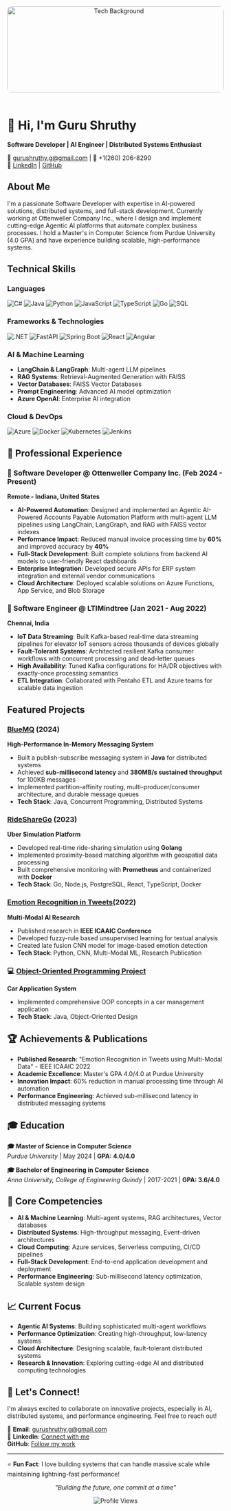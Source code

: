 <div align="center">
  <img src="https://images.unsplash.com/photo-1451187580459-43490279c0fa?ixlib=rb-4.0.3&ixid=M3wxMjA3fDB8MHxwaG90by1wYWdlfHx8fGVufDB8fHx8fA%3D%3D&auto=format&fit=crop&w=2072&q=80" alt="Tech Background" width="100%" height="200" style="object-fit: cover; border-radius: 10px; margin-bottom: 20px;">
</div>

# 👋 Hi, I'm Guru Shruthy

**Software Developer | AI Engineer | Distributed Systems Enthusiast**

📧 gurushruthy.g@gmail.com | 📱 +1(260) 206-8290  
🔗 [LinkedIn](https://www.linkedin.com/in/guru-shruthy-guru-moorthy-22362b1b4/) | [GitHub](https://github.com/gurushruthy)

## About Me

I'm a passionate Software Developer with expertise in AI-powered solutions, distributed systems, and full-stack development. Currently working at Ottenweller Company Inc., where I design and implement cutting-edge Agentic AI platforms that automate complex business processes. I hold a Master's in Computer Science from Purdue University (4.0 GPA) and have experience building scalable, high-performance systems.

## Technical Skills

### Languages
![C#](https://img.shields.io/badge/C%23-239120?style=flat-square&logo=c-sharp&logoColor=white)
![Java](https://img.shields.io/badge/Java-ED8B00?style=flat-square&logo=openjdk&logoColor=white)
![Python](https://img.shields.io/badge/Python-3776AB?style=flat-square&logo=python&logoColor=white)
![JavaScript](https://img.shields.io/badge/JavaScript-F7DF1E?style=flat-square&logo=javascript&logoColor=black)
![TypeScript](https://img.shields.io/badge/TypeScript-007ACC?style=flat-square&logo=typescript&logoColor=white)
![Go](https://img.shields.io/badge/Go-00ADD8?style=flat-square&logo=go&logoColor=white)
![SQL](https://img.shields.io/badge/SQL-336791?style=flat-square&logo=postgresql&logoColor=white)

### Frameworks & Technologies
![.NET](https://img.shields.io/badge/.NET-5C2D91?style=flat-square&logo=.net&logoColor=white)
![FastAPI](https://img.shields.io/badge/FastAPI-005571?style=flat-square&logo=fastapi)
![Spring Boot](https://img.shields.io/badge/Spring_Boot-6DB33F?style=flat-square&logo=spring-boot&logoColor=white)
![React](https://img.shields.io/badge/React-20232A?style=flat-square&logo=react&logoColor=61DAFB)
![Angular](https://img.shields.io/badge/Angular-DD0031?style=flat-square&logo=angular&logoColor=white)

### AI & Machine Learning
- **LangChain & LangGraph**: Multi-agent LLM pipelines
- **RAG Systems**: Retrieval-Augmented Generation with FAISS
- **Vector Databases**: FAISS Vector Databases
- **Prompt Engineering**: Advanced AI model optimization
- **Azure OpenAI**: Enterprise AI integration

### Cloud & DevOps
![Azure](https://img.shields.io/badge/Azure-0089D0?style=flat-square&logo=microsoft-azure&logoColor=white)
![Docker](https://img.shields.io/badge/Docker-2496ED?style=flat-square&logo=docker&logoColor=white)
![Kubernetes](https://img.shields.io/badge/Kubernetes-326ce5?style=flat-square&logo=kubernetes&logoColor=white)
![Jenkins](https://img.shields.io/badge/Jenkins-D24939?style=flat-square&logo=jenkins&logoColor=white)

## 💼 Professional Experience

### 🔹 Software Developer @ Ottenweller Company Inc. (Feb 2024 - Present)
**Remote - Indiana, United States**

- **AI-Powered Automation**: Designed and implemented an Agentic AI-Powered Accounts Payable Automation Platform with multi-agent LLM pipelines using LangChain, LangGraph, and RAG with FAISS vector indexes
- **Performance Impact**: Reduced manual invoice processing time by **60%** and improved accuracy by **40%**
- **Full-Stack Development**: Built complete solutions from backend AI models to user-friendly React dashboards
- **Enterprise Integration**: Developed secure APIs for ERP system integration and external vendor communications
- **Cloud Architecture**: Deployed scalable solutions on Azure Functions, App Service, and Blob Storage

### 🔹 Software Engineer @ LTIMindtree (Jan 2021 - Aug 2022)
**Chennai, India**

- **IoT Data Streaming**: Built Kafka-based real-time data streaming pipelines for elevator IoT sensors across thousands of devices globally
- **Fault-Tolerant Systems**: Architected resilient Kafka consumer workflows with concurrent processing and dead-letter queues
- **High Availability**: Tuned Kafka configurations for HA/DR objectives with exactly-once processing semantics
- **ETL Integration**: Collaborated with Pentaho ETL and Azure teams for scalable data ingestion

## Featured Projects

### [BlueMQ](https://github.com/gurushruthy/BlueMQ) (2024)
**High-Performance In-Memory Messaging System**
- Built a publish-subscribe messaging system in **Java** for distributed systems
- Achieved **sub-millisecond latency** and **380MB/s sustained throughput** for 100KB messages
- Implemented partition-affinity routing, multi-producer/consumer architecture, and durable message queues
- **Tech Stack**: Java, Concurrent Programming, Distributed Systems

### [RideShareGo](https://github.com/gurushruthy/RideShareGo) (2023)
**Uber Simulation Platform**
- Developed real-time ride-sharing simulation using **Golang**
- Implemented proximity-based matching algorithm with geospatial data processing
- Built comprehensive monitoring with **Prometheus** and containerized with **Docker**
- **Tech Stack**: Go, Node.js, PostgreSQL, React, TypeScript, Docker

### [Emotion Recognition in Tweets](https://ieeexplore.ieee.org/document/9792691)(2022)
**Multi-Modal AI Research**
- Published research in **IEEE ICAAIC Conference**
- Developed fuzzy-rule based unsupervised learning for textual analysis
- Created late fusion CNN model for image-based emotion detection
- **Tech Stack**: Python, CNN, Multi-Modal ML, Research Publication

### 💻 [Object-Oriented Programming Project](https://github.com/gurushruthy/oops-project)
**Car Application System**
- Implemented comprehensive OOP concepts in a car management application
- **Tech Stack**: Java, Object-Oriented Design

<!-- ## 📊 GitHub Statistics

<div align="center">
  
![Guru's GitHub Stats](https://github-readme-stats.vercel.app/api?username=gurushruthy&show_icons=true&theme=radical&count_private=true)

![Top Languages](https://github-readme-stats.vercel.app/api/top-langs/?username=gurushruthy&layout=compact&theme=radical&count_private=true)

![GitHub Streak](https://github-readme-streak-stats.herokuapp.com/?user=gurushruthy&theme=radical)

</div>-->

## 🏆 Achievements & Publications

- **Published Research**: "Emotion Recognition in Tweets using Multi-Modal Data" - IEEE ICAAIC 2022
- **Academic Excellence**: Master's GPA 4.0/4.0 at Purdue University
- **Innovation Impact**: 60% reduction in manual processing time through AI automation
- **Performance Engineering**: Achieved sub-millisecond latency in distributed messaging systems

## 🎓 Education

**🎓 Master of Science in Computer Science**  
*Purdue University* | May 2024 | **GPA: 4.0/4.0**

**🎓 Bachelor of Engineering in Computer Science**  
*Anna University, College of Engineering Guindy* | 2017-2021 | **GPA: 3.6/4.0**

## 🌟 Core Competencies

- **AI & Machine Learning**: Multi-agent systems, RAG architectures, Vector databases
- **Distributed Systems**: High-throughput messaging, Event-driven architectures
- **Cloud Computing**: Azure services, Serverless computing, CI/CD pipelines
- **Full-Stack Development**: End-to-end application development and deployment
- **Performance Engineering**: Sub-millisecond latency optimization, Scalable system design

## 📈 Current Focus

- **Agentic AI Systems**: Building sophisticated multi-agent workflows
- **Performance Optimization**: Creating high-throughput, low-latency systems
- **Cloud Architecture**: Designing scalable, fault-tolerant distributed systems
- **Research & Innovation**: Exploring cutting-edge AI and distributed computing technologies

## 🤝 Let's Connect!

I'm always excited to collaborate on innovative projects, especially in AI, distributed systems, and performance engineering. Feel free to reach out!

📧 **Email**: gurushruthy.g@gmail.com  
💼 **LinkedIn**: [Connect with me](https://www.linkedin.com/in/guru-shruthy-guru-moorthy-22362b1b4/)  
**GitHub**: [Follow my work](https://github.com/gurushruthy)

---
⭐ **Fun Fact**: I love building systems that can handle massive scale while maintaining lightning-fast performance!

<div align="center">
  
*"Building the future, one commit at a time"*

![Profile Views](https://komarev.com/ghpvc/?username=gurushruthy&color=brightgreen&style=flat-square)

</div>
